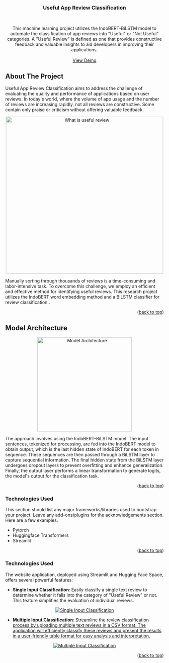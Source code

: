 <!-- Improved compatibility of back to top link: See: https://github.com/othneildrew/Best-README-Template/pull/73 -->
<a name="readme-top"></a>

<!-- PROJECT LOGO -->
<br />
<div align="center">
  <h3 align="center">Useful App Review Classification</h3>
    <br />
  <p align="center">
    This machine learning project utilizes the IndoBERT-BiLSTM model to automate the classification of app reviews into "Useful" or "Not Useful" categories. A "Useful Review" is defined as one that provides constructive feedback and valuable insights to aid developers in improving their applications.
    <br />
    <br />
    <a href="https://huggingface.co/spaces/kadabengaran/useful-review-classification">View Demo</a>
  </p>
</div>

<!-- ABOUT THE PROJECT -->
## About The Project

Useful App Review Classification aims to address the challenge of evaluating the quality and performance of applications based on user reviews. In today's world, where the volume of app usage and the number of reviews are increasing rapidly, not all reviews are constructive. Some contain only praise or criticism without offering valuable feedback.

<p align="center">
 <a href="#">
    <img src="https://i.ibb.co/6yz7vMt/image.png" alt="What is useful review" height="500">
  </a>
</p>

Manually sorting through thousands of reviews is a time-consuming and labor-intensive task. To overcome this challenge, we employ an efficient and effective method for identifying useful reviews. This research project utilizes the IndoBERT word embedding method and a BiLSTM classifier for review classification..

<p align="right">(<a href="#readme-top">back to top</a>)</p>

<!-- MODEL ARCHITECHTURE -->
## Model Architecture

<p align="center">
 <a href="#">
    <img src="https://i.ibb.co/7GD4LQ7/arsitektur-model.png" alt="Model Architecture" height="300">
  </a>
</p>

The approach involves using the IndoBERT-BiLSTM model. The input sentences, tokenized for processing, are fed into the IndoBERT model to obtain output, which is the last hidden state of IndoBERT for each token in sequence. These sequences are then passed through a BiLSTM layer to capture sequential information. The final hidden state from the BiLSTM layer undergoes dropout layers to prevent overfitting and enhance generalization. Finally, the output layer performs a linear transformation to generate logits, the model's output for the classification task.

<p align="right">(<a href="#readme-top">back to top</a>)</p>


### Technologies Used

This section should list any major frameworks/libraries used to bootstrap your project. Leave any add-ons/plugins for the acknowledgements section. Here are a few examples.

* Pytorch
* Huggingface Transformers
* Streamlit

<p align="right">(<a href="#readme-top">back to top</a>)</p>

### Technologies Used

The website application, deployed using Streamlit and Hugging Face Space, offers several powerful features:

* **Single Input Classification**: Easily classify a single text review to determine whether it falls into the category of "Useful Review" or not. This feature simplifies the evaluation of individual reviews.
<p align="center">
 <a href="#">
    <img src="https://i.ibb.co/Xxy9Vn5/web-single.png" alt="Single Input Classification"
  </a>
</p>

* **Multiple Input Classification**: Streamline the review classification process by uploading multiple text reviews in a CSV format. The application will efficiently classify these reviews and present the results in a user-friendly table format for easy analysis and interpretation.
<p align="center">
 <a href="#">
    <img src="https://i.ibb.co/FV8r5Y4/web-multi.png" alt="Multiple Input Classification">
  </a>
</p>

<p align="right">(<a href="#readme-top">back to top</a>)</p>
